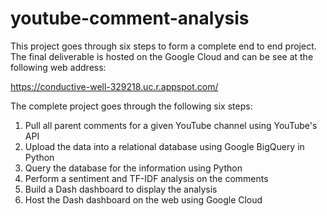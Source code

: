 # youtube-comment-analysis
This project goes through six steps to form a complete end to end project.  The final deliverable is hosted on the Google Cloud and can be see at the following web address:

https://conductive-well-329218.uc.r.appspot.com/

The complete project goes through the following six steps:
1. Pull all parent comments for a given YouTube channel using YouTube's API
2. Upload the data into a relational database using Google BigQuery in Python
3. Query the database for the information using Python
4. Perform a sentiment and TF-IDF analysis on the comments
5. Build a Dash dashboard to display the analysis
6. Host the Dash dashboard on the web using Google Cloud
